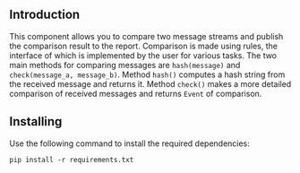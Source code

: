 ## Introduction
This component allows you to compare two message streams and publish the comparison result to the report. 
Comparison is made using rules, the interface of which is implemented by the user for various tasks.
The two main methods for comparing messages are `hash(message)` and `check(message_a, message_b)`.
Method `hash()` computes a hash string from the received message and returns it. 
Method `check()` makes a more detailed comparison of received messages and returns `Event` of comparison.

## Installing

Use the following command to install the required dependencies:
```
pip install -r requirements.txt
```
